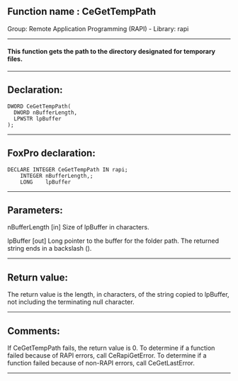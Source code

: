 
## Function name : CeGetTempPath
Group: Remote Application Programming (RAPI) - Library: rapi    
***  


#### This function gets the path to the directory designated for temporary files. 
***  


## Declaration:
```foxpro  
DWORD CeGetTempPath(
  DWORD nBufferLength,
  LPWSTR lpBuffer
);  
```  
***  


## FoxPro declaration:
```foxpro  
DECLARE INTEGER CeGetTempPath IN rapi;
	INTEGER nBufferLength,;
	LONG    lpBuffer  
```  
***  


## Parameters:
nBufferLength 
[in] Size of lpBuffer in characters. 

lpBuffer 
[out] Long pointer to the buffer for the folder path. The returned string ends in a backslash (\).  
***  


## Return value:
The return value is the length, in characters, of the string copied to lpBuffer, not including the terminating null character.  
***  


## Comments:
If CeGetTempPath fails, the return value is 0. To determine if a function failed because of RAPI errors, call CeRapiGetError. To determine if a function failed because of non-RAPI errors, call CeGetLastError.  
  
***  

